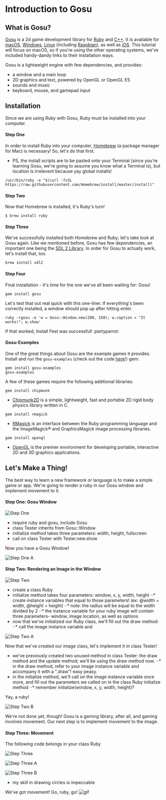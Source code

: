 # Introduction to Gosu
## What is Gosu?
[Gosu](https://www.libgosu.org/) is a 2d game development library for [Ruby](https://www.ruby-lang.org/en/) and [C++](http://www.cplusplus.com/). It is available for [macOS](https://github.com/gosu/gosu/wiki/Getting-Started-on-OS-X), [Windows](https://github.com/gosu/gosu/wiki/Getting-Started-on-Windows), [Linux](https://github.com/gosu/gosu/wiki/Getting-Started-on-Linux) (including [Raspbian](https://github.com/gosu/gosu/wiki/Getting-Started-on-Raspbian-%28Raspberry-Pi%29)), as well as [iOS](https://www.libgosu.org/cpp.html). This tutorial will focus on macOS, so if you're using the other operating systems, we've included handy-dandy links to their installation ways. 

Gosu is a lightweight engine with few dependencies, and provides:
* a window and a main loop
* 2D graphics and text, powered by OpenGL or OpenGL ES
* sounds and music
* keyboard, mouse, and gamepad input

## Installation
Since we are using Ruby with Gosu, Ruby must be installed into your computer. 

#### Step One

In order to install Ruby into your computer, [Homebrew](https://brew.sh/) (a package manager for Mac) is necessary! So, let's do that first.
* PS, the install scripts are to be pasted onto your Terminal (since you're learning Gosu, we're going to assume you know what a Terminal is), but location is irrelevent because yay global installs!
 ```
 /usr/bin/ruby -e "$(curl -fsSL https://raw.githubusercontent.com/Homebrew/install/master/install)"
```
#### Step Two 

Now that Homebrew is installed, it's Ruby's turn!
```
$ brew install ruby
```
#### Step Three

We've successfully installed both Homebrew and Ruby; let's take look at Gosu again. Like we mentioned before, Gosu has few dependencies, an important one being the [SDL 2 Library](http://www.libsdl.org/). In order for Gosu to actually work, let's install that, too.
```
brew install sdl2
```
#### Step Four

Final installation - it's time for the one we've all been waiting for: Gosu!
```
gem install gosu
```
Let's test that out real quick with this one-liner. If everything's been correctly installed, a window should pop up after hitting enter.
```
ruby -rgosu -e 'w = Gosu::Window.new(200, 150); w.caption = "It works!"; w.show'
```
If that worked, Install Fest was successful! :partyparrot:

#### Gosu-Examples

One of the great things about Gosu are the example games it provides. Install and run the ```gosu-examples``` (check out the code [here](https://github.com/gosu/gosu-examples)!) gem:
```
gem install gosu-examples
gosu-examples
```
A few of these games require the following additional libraries:
```
gem install chipmunk
```
* [Chipmunk2D](https://chipmunk-physics.net/) is a simple, lightweight, fast and portable 2D rigid body physics library written in C. 
```
gem install rmagick
```
* [RMagick](http://rmagick.rubyforge.org/) is an interface between the Ruby programming language and the ImageMagick® and GraphicsMagick image processing libraries.
```
gem install opengl
```
* [OpenGL](https://www.opengl.org/) is the premier environment for developing portable, interactive 2D and 3D graphics applications.

## Let's Make a Thing!

The best way to learn a new framework or language is to make a simple game or app. We're going to render a ruby in our Gosu window and implement movement to it.

#### Step One: Gosu Window

![Step One](http://i.imgur.com/r6BKWv0.png)
* require ruby and gosu, include Gosu
* class Tester inherits from Gosu::Window
* initialize method takes three parameters: width, height, fullscreen
* call on class Tester with Tester.new.show

Now you have a Gosu Window!

![Step One A](http://i.imgur.com/vxS9esd.png)

#### Step Two: Rendering an Image in the Window

![Step Two](http://i.imgur.com/1lw8kMK.png)
* create a class Ruby
* initialize method takes four parameters: window, x, y, width, height
⋅⋅* create instance variables that equal to those parameters! (ex: @width = width, @height = height)
⋅⋅* note: the radius will be equal to the width divided by 2
⋅⋅* the instance variable for your ruby image will contain three parameters- window, image location, as well as options
* now that we've initialized our Ruby class, we'll fill out the draw method:
⋅⋅* call the image instance variable and 


![Step Two A](http://i.imgur.com/IBcQYBz.png)

Now that we've created our image class, let's implement it in class Tester!
* we've previously created two unused method in class Tester: the draw method and the update method; we'll be using the draw method now.
⋅⋅* in the draw method, refer to your image instance variable and accompany it with a ".draw"! easy peasy.
* in the initialize method, we'll call on the image instance variable once more, and fill out the parameters we called on in the class Ruby initialize method
⋅⋅* remember initialize(window, x, y, width, height)? 


Yay, a ruby! 

![Step Two B](http://i.imgur.com/SIDq6uf.png)

We're not done yet, though! Gosu is a gaming library, after all, and gaming involves movement. Our next step is to implement movement to the image.

#### Step Three: Movement

The following code belongs in your class Ruby

![Step Three](http://i.imgur.com/dYC7LzE.png)

![Step Three A](http://i.imgur.com/VuzgGFJ.png)

![Step Three B](http://i.imgur.com/iwIHBX7.png)
* my skill in drawing circles is impeccable


We've got movement! Go, ruby, go!
![gif](https://i.gyazo.com/7db1fd534f3f0c14df85fcfff5921896.gif)

